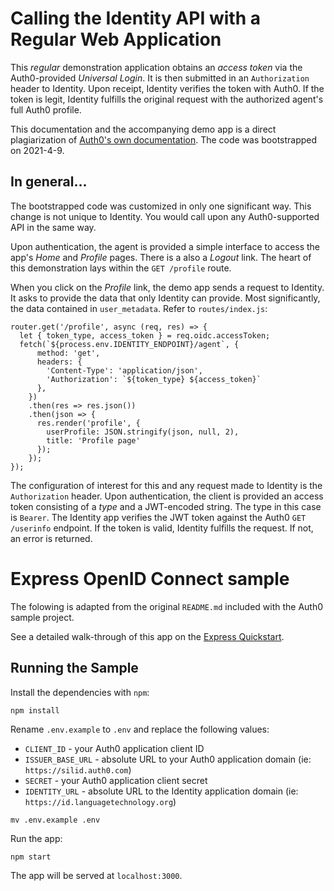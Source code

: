Calling the Identity API with a Regular Web Application
=======================================================

This _regular_ demonstration application obtains an _access token_ via the Auth0-provided _Universal Login_. It is then submitted in an `Authorization` header to Identity. Upon receipt, Identity verifies the token with Auth0. If the token is legit, Identity fulfills the original request with the authorized agent's full Auth0 profile.

This documentation and the accompanying demo app is a direct plagiarization of [Auth0's own documentation](https://auth0.com/docs/microsites/call-api/call-api-regular-web-app). The code was bootstrapped on 2021-4-9.

## In general...

The bootstrapped code was customized in only one significant way. This change is not unique to Identity. You would call upon any Auth0-supported API in the same way.

Upon authentication, the agent is provided a simple interface to access the app's _Home_ and _Profile_ pages. There is a also a _Logout_ link. The heart of this demonstration lays within the `GET /profile` route.

When you click on the _Profile_ link, the demo app sends a request to Identity. It asks to provide the data that only Identity can provide. Most significantly, the data contained in `user_metadata`. Refer to `routes/index.js`:

```
router.get('/profile', async (req, res) => {
  let { token_type, access_token } = req.oidc.accessToken;
  fetch(`${process.env.IDENTITY_ENDPOINT}/agent`, {
      method: 'get',
      headers: {
        'Content-Type': 'application/json',
        'Authorization': `${token_type} ${access_token}`
      },
    })
    .then(res => res.json())
    .then(json => {
      res.render('profile', {
        userProfile: JSON.stringify(json, null, 2),
        title: 'Profile page'
      });
    });
});
```

The configuration of interest for this and any request made to Identity is the `Authorization` header. Upon authentication, the client is provided an access token consisting of a _type_ and a JWT-encoded string. The type in this case is `Bearer`. The Identity app verifies the JWT token against the Auth0 `GET /userinfo` endpoint. If the token is valid, Identity fulfills the request. If not, an error is returned.


# Express OpenID Connect sample

The folowing is adapted from the original `README.md` included with the Auth0 sample project.

See a detailed walk-through of this app on the [Express Quickstart](https://auth0.com/docs/quickstart/webapp/express).

## Running the Sample

Install the dependencies with `npm`:

```
npm install
```

Rename `.env.example` to `.env` and replace the following values:

- `CLIENT_ID` - your Auth0 application client ID
- `ISSUER_BASE_URL` - absolute URL to your Auth0 application domain (ie: `https://silid.auth0.com`)
- `SECRET` - your Auth0 application client secret
- `IDENTITY_URL` - absolute URL to the Identity application domain (ie: `https://id.languagetechnology.org`)

```
mv .env.example .env
```

Run the app:

```
npm start
```

The app will be served at `localhost:3000`.

